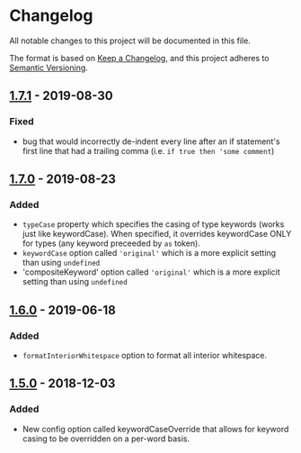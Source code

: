 # Changelog
All notable changes to this project will be documented in this file.

The format is based on [Keep a Changelog](https://keepachangelog.com/en/1.0.0/),
and this project adheres to [Semantic Versioning](https://semver.org/spec/v2.0.0.html).



## [1.7.1] - 2019-08-30
### Fixed
 - bug that would incorrectly de-indent every line after an if statement's first line that had a trailing comma (i.e. `if true then 'some comment`) 



## [1.7.0] - 2019-08-23
### Added
 - `typeCase` property which specifies the casing of type keywords (works just like keywordCase). When specified, it overrides keywordCase ONLY for types (any keyword preceeded by `as` token).
 - `keywordCase` option called `'original'` which is a more explicit setting than using `undefined`
 - 'compositeKeyword' option called `'original'` which is a more explicit setting than using `undefined`



## [1.6.0] - 2019-06-18
### Added
 - `formatInteriorWhitespace` option to format all interior whitespace.



## [1.5.0] - 2018-12-03
### Added
- New config option called keywordCaseOverride that allows for keyword casing to be overridden on a per-word basis.



[1.7.1]:  https://github.com/rokucommunity/brightscript-formatter/compare/v1.7.0...v1.7.1
[1.7.0]:  https://github.com/rokucommunity/brightscript-formatter/compare/v1.6.0...v1.7.0
[1.6.0]:  https://github.com/rokucommunity/brightscript-formatter/compare/v1.5.0...v1.6.0
[1.5.0]:  https://github.com/rokucommunity/brightscript-formatter/compare/v1.4.0...v1.5.0
